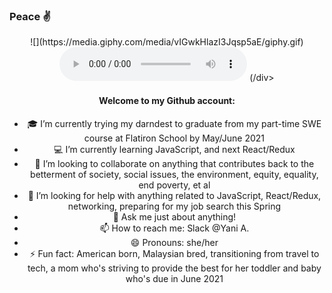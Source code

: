 ### Peace :v:

<!--**yani82/yani82** is a ✨ _special_ ✨ repository because its `README.md` (this file) appears on your GitHub profile.--> 
<div align="center">
![](https://media.giphy.com/media/vIGwkHlazI3Jqsp5aE/giphy.gif)
<audio controls>
         <source src = "/play whoomp" type = "audio">
</audio>
(/div>

#### Welcome to my Github account:

- :mortar_board: I’m currently trying my darndest to graduate from my part-time SWE course at Flatiron School by May/June 2021 
- :computer: I’m currently learning JavaScript, and next React/Redux 
- 👯 I’m looking to collaborate on anything that contributes back to the betterment of society, social issues, the environment, equity, equality, end poverty, et al 
- 🤔 I’m looking for help with anything related to JavaScript, React/Redux, networking, preparing for my job search this Spring 
- 💬 Ask me just about anything! 
- 📫 How to reach me: Slack @Yani A. 
- 😄 Pronouns: she/her
- ⚡ Fun fact: American born, Malaysian bred, transitioning from travel to tech, a mom who's striving to provide the best for her toddler and baby who's due in June 2021 


      
